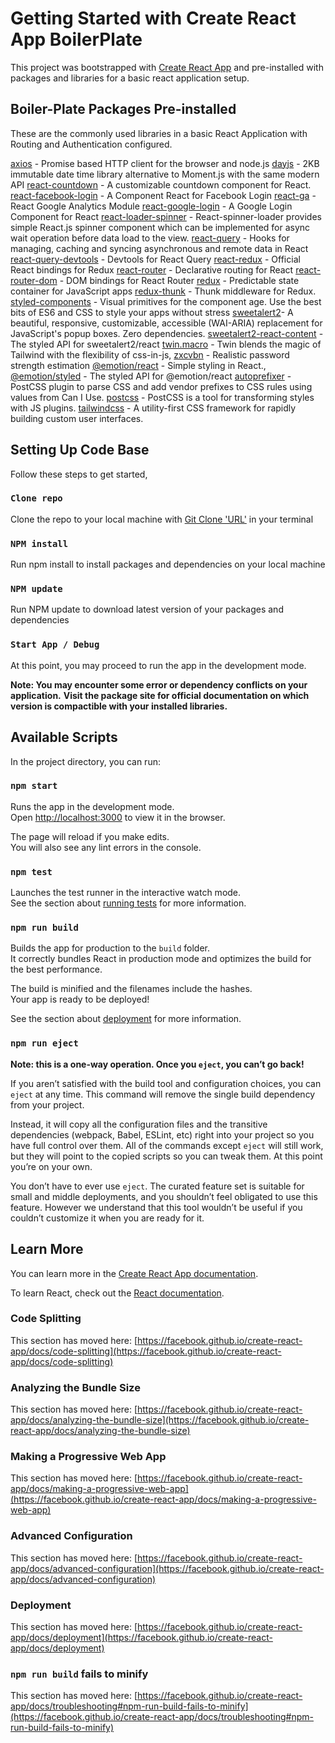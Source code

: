 # Getting Started with Create React App BoilerPlate

This project was bootstrapped with [Create React App](https://github.com/facebook/create-react-app) and  pre-installed with packages and libraries for a basic react application setup.

## Boiler-Plate Packages Pre-installed

These are the commonly used libraries in a basic React Application with Routing and Authentication configured.

[axios](https://www.npmjs.com/package/axios) - Promise based HTTP client for the browser and node.js
[dayjs](https://www.npmjs.com/package/dayjs) - 2KB immutable date time library alternative to Moment.js with the same modern API
[react-countdown](https://www.npmjs.com/package/react-countdown) - A customizable countdown component for React.
[react-facebook-login](https://www.npmjs.com/package/react-facebook-login) - A Component React for Facebook Login
[react-ga](https://www.npmjs.com/package/react-ga) - React Google Analytics Module
[react-google-login](https://www.npmjs.com/package/react-google-login) - A Google Login Component for React
[react-loader-spinner](https://www.npmjs.com/package/react-loader-spinner) - React-spinner-loader provides simple React.js spinner component which can be implemented for async wait operation before data load to the view.
[react-query](https://www.npmjs.com/package/react-query) - Hooks for managing, caching and syncing asynchronous and remote data in React
[react-query-devtools](https://www.npmjs.com/package/react-query-devtools) - Devtools for React Query
[react-redux](https://www.npmjs.com/package/react-redux) - Official React bindings for Redux
[react-router](https://www.npmjs.com/package/react-router) - Declarative routing for React
[react-router-dom](https://www.npmjs.com/package/react-router-dom) - DOM bindings for React Router
[redux](https://www.npmjs.com/package/redux) - Predictable state container for JavaScript apps
[redux-thunk](https://www.npmjs.com/package/redux-thunk) - Thunk middleware for Redux.
[styled-components](https://www.npmjs.com/package/styled-components) - Visual primitives for the component age. Use the best bits of ES6 and CSS to style your apps without stress
[sweetalert2](https://www.npmjs.com/package/sweetalert2)- A beautiful, responsive, customizable, accessible (WAI-ARIA) replacement for JavaScript's popup boxes. Zero dependencies.
[sweetalert2-react-content](https://www.npmjs.com/package/sweetalert2-react-content) - The styled API for sweetalert2/react
[twin.macro](https://www.npmjs.com/package/twin.macro) - Twin blends the magic of Tailwind with the flexibility of css-in-js,
[zxcvbn](https://www.npmjs.com/package/zxcvbn) - Realistic password strength estimation
[@emotion/react](https://www.npmjs.com/package/@emotion/react) - Simple styling in React.,
[@emotion/styled](https://www.npmjs.com/package/@emotion/styled) - The styled API for @emotion/react
[autoprefixer](https://www.npmjs.com/package/autoprefixer) - PostCSS plugin to parse CSS and add vendor prefixes to CSS rules using values from Can I Use.
[postcss](https://www.npmjs.com/package/postcss) - PostCSS is a tool for transforming styles with JS plugins. 
[tailwindcss](https://www.npmjs.com/package/tailwindcss) - A utility-first CSS framework for rapidly building custom user interfaces.

## Setting Up Code Base

Follow these steps to get started,

### `Clone repo`

Clone the repo to your local machine with [Git Clone 'URL'](https://github.com/KarshKodes2) in your terminal

### `NPM install`

Run npm install to install packages and dependencies on your local machine

### `NPM update`

Run NPM update to download latest version of your packages and dependencies

### `Start App / Debug`

 At this point, you may proceed to run the app in the development mode.

**Note: You may encounter some error or dependency conflicts on your application.**
**Visit the package site for official documentation on which version is compactible with your installed libraries.**



## Available Scripts

In the project directory, you can run:

### `npm start`

Runs the app in the development mode.\
Open [http://localhost:3000](http://localhost:3000) to view it in the browser.

The page will reload if you make edits.\
You will also see any lint errors in the console.

### `npm test`

Launches the test runner in the interactive watch mode.\
See the section about [running tests](https://facebook.github.io/create-react-app/docs/running-tests) for more information.

### `npm run build`

Builds the app for production to the `build` folder.\
It correctly bundles React in production mode and optimizes the build for the best performance.

The build is minified and the filenames include the hashes.\
Your app is ready to be deployed!

See the section about [deployment](https://facebook.github.io/create-react-app/docs/deployment) for more information.

### `npm run eject`

**Note: this is a one-way operation. Once you `eject`, you can’t go back!**

If you aren’t satisfied with the build tool and configuration choices, you can `eject` at any time. This command will remove the single build dependency from your project.

Instead, it will copy all the configuration files and the transitive dependencies (webpack, Babel, ESLint, etc) right into your project so you have full control over them. All of the commands except `eject` will still work, but they will point to the copied scripts so you can tweak them. At this point you’re on your own.

You don’t have to ever use `eject`. The curated feature set is suitable for small and middle deployments, and you shouldn’t feel obligated to use this feature. However we understand that this tool wouldn’t be useful if you couldn’t customize it when you are ready for it.

## Learn More

You can learn more in the [Create React App documentation](https://facebook.github.io/create-react-app/docs/getting-started).

To learn React, check out the [React documentation](https://reactjs.org/).

### Code Splitting

This section has moved here: [https://facebook.github.io/create-react-app/docs/code-splitting](https://facebook.github.io/create-react-app/docs/code-splitting)

### Analyzing the Bundle Size

This section has moved here: [https://facebook.github.io/create-react-app/docs/analyzing-the-bundle-size](https://facebook.github.io/create-react-app/docs/analyzing-the-bundle-size)

### Making a Progressive Web App

This section has moved here: [https://facebook.github.io/create-react-app/docs/making-a-progressive-web-app](https://facebook.github.io/create-react-app/docs/making-a-progressive-web-app)

### Advanced Configuration

This section has moved here: [https://facebook.github.io/create-react-app/docs/advanced-configuration](https://facebook.github.io/create-react-app/docs/advanced-configuration)

### Deployment

This section has moved here: [https://facebook.github.io/create-react-app/docs/deployment](https://facebook.github.io/create-react-app/docs/deployment)

### `npm run build` fails to minify

This section has moved here: [https://facebook.github.io/create-react-app/docs/troubleshooting#npm-run-build-fails-to-minify](https://facebook.github.io/create-react-app/docs/troubleshooting#npm-run-build-fails-to-minify)
